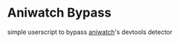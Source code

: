 # Aniwatch Bypass

simple userscript to bypass [aniwatch](https://aniwatchtv.to/)'s devtools detector